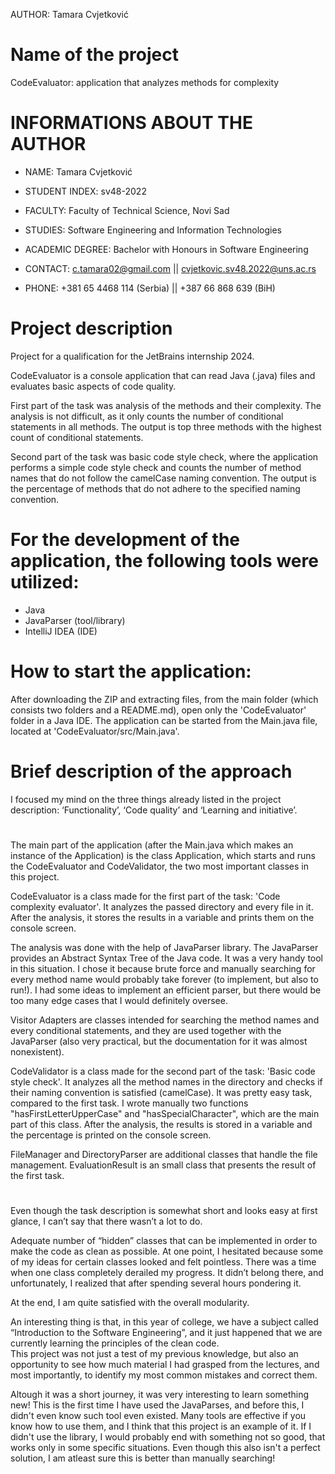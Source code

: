 AUTHOR: Tamara Cvjetković
# 


# Name of the project
CodeEvaluator: application that analyzes methods for complexity
# 


# INFORMATIONS ABOUT THE AUTHOR
- NAME: Tamara Cvjetković
- STUDENT INDEX: sv48-2022
- FACULTY: Faculty of Technical Science, Novi Sad
- STUDIES: Software Engineering and Information Technologies 
- ACADEMIC DEGREE: Bachelor with Honours in Software Engineering
  
- CONTACT: c.tamara02@gmail.com || cvjetkovic.sv48.2022@uns.ac.rs
- PHONE: +381 65 4468 114 (Serbia) || +387 66 868 639 (BiH)
# 


# Project description
Project for a qualification for the JetBrains internship 2024.

CodeEvaluator is a console application that can read Java (.java) files and evaluates basic aspects of code quality. 

First part of the task was analysis of the methods and their complexity.
The analysis is not difficult, as it only counts the number of conditional statements in all methods.
The output is top three methods with the highest count of conditional statements.

Second part of the task was basic code style check, where the application performs a simple
code style check and counts the number of method names that do not follow the camelCase naming convention.
The output is the percentage of methods that do not adhere to the specified naming convention.
# 


# For the development of the application, the following tools were utilized:
- Java 
- JavaParser (tool/library)
- IntelliJ IDEA (IDE)
# 


# How to start the application:
After downloading the ZIP and extracting files, from the main folder (which consists two folders and a README.md),
open only the 'CodeEvaluator' folder in a Java IDE. 
The application can be started from the Main.java file, located at 'CodeEvaluator/src/Main.java'.
#


# Brief description of the approach
I focused my mind on the three things already listed in the project description: ‘Functionality’, ‘Code quality’ and ‘Learning and initiative’.

#
The main part of the application (after the Main.java which makes an instance of the Application) is the class Application, which starts and runs the CodeEvaluator and CodeValidator, the two most important classes in this project.

CodeEvaluator is a class made for the first part of the task: 'Code complexity evaluator'. It analyzes the passed directory and every file in it. After the analysis, it stores the results in a variable and prints them on the console screen.

The analysis was done with the help of JavaParser library. The JavaParser provides an Abstract Syntax Tree of the Java code.
It was a very handy tool in this situation. I chose it because brute force and manually searching for every method name would probably take forever (to implement, but also to run!). I had some ideas to implement an efficient parser, but there would be too many edge cases that I would definitely oversee.

Visitor Adapters are classes intended for searching the method names and every conditional statements, and they are used together with the JavaParser (also very practical, but the documentation for it was almost nonexistent).

CodeValidator is a class made for the second part of the task: 'Basic code style check'. It analyzes all the method names in the directory and checks if their naming convention is satisfied (camelCase). It was pretty easy task, compared to the first task. I wrote manually two functions "hasFirstLetterUpperCase" and "hasSpecialCharacter", which are the main part of this class. After the analysis, the results is stored in a variable and the percentage is printed on the console screen.

FileManager and DirectoryParser are additional classes that handle the file management. 
EvaluationResult is an small class that presents the result of the first task.
#


Even though the task description is somewhat short and looks easy at first glance, I can’t say that there wasn’t a lot to do.

Adequate number of “hidden” classes that can be implemented in order to make the code as clean as possible. At one point, I hesitated because some of my ideas for certain classes looked and felt pointless. There was a time when one class completely derailed my progress. It didn’t belong there, and unfortunately, I realized that after spending several hours pondering it.

At the end, I am quite satisfied with the overall modularity.

An interesting thing is that, in this year of college, we have a subject called “Introduction to the Software Engineering”, and it just happened that we are currently learning the principles of the clean code.	
This project was not just a test of my previous knowledge, but also an opportunity to see how much material I had grasped from the lectures, and most importantly, to identify my most common mistakes and correct them.

Altough it was a short journey, it was very interesting to learn something new! This is the first time I have used the JavaParses, and before this, I didn't even know such tool even existed. Many tools are effective if you know how to use them, and I think that this project is an example of it. If I didn't use the library, I would probably end with something not so good, that works only in some specific situations. Even though this also isn't a perfect solution, I am atleast sure this is better than manually searching! 
#
